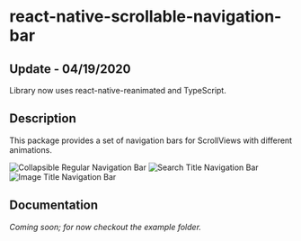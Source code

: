 # react-native-scrollable-navigation-bar

## Update - 04/19/2020

Library now uses react-native-reanimated and TypeScript.

## Description

This package provides a set of navigation bars for ScrollViews with different animations.

![Collapsible Regular Navigation Bar](https://raw.githubusercontent.com/zobeirhamid/react-native-scrollable-navigation-bar/master/collapsibleRegular.gif "Collapsible Regular Navigation Bar")
![Search Title Navigation Bar](https://raw.githubusercontent.com/zobeirhamid/react-native-scrollable-navigation-bar/master/searchTitle.gif "Search Title Navigation Bar")
![Image Title Navigation Bar](https://raw.githubusercontent.com/zobeirhamid/react-native-scrollable-navigation-bar/master/imageTitle.gif "Image Title Navigation Bar")

## Documentation

_Coming soon; for now checkout the example folder._
